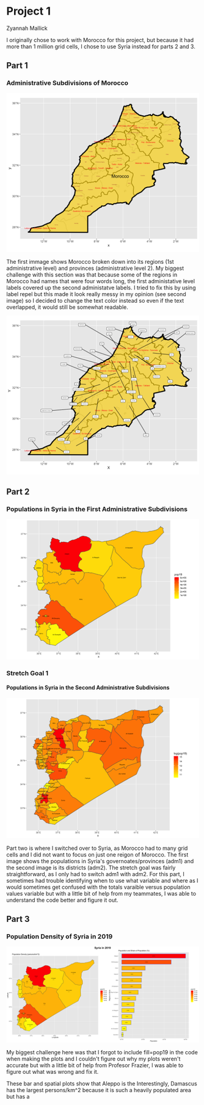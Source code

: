 
# Project 1

Zyannah Mallick

I originally chose to work with Morocco for this project, but because it had more than 1 million grid cells, I chose to use Syria instead for parts 2 and 3.

## Part 1
### Administrative Subdivisions of Morocco

![](Morocco1.png)

The first immage shows Morocco broken down into its regions (1st administrative level) and provinces (administrative level 2). My biggest challenge with this section was that because some of the regions in Morocco had names that were four words long, the first administative level labels covered up the second administatve labels. I tried to fix this by using label repel but this made it look really messy in my opinion (see second image) so I decided to change the text color instead so even if the text overlapped, it would still be somewhat readable.

![](Morocco.png)

## Part 2
### Populations in Syria in the First Administrative Subdivisions
![](syr_pop19.png)

### Stretch Goal 1
#### Populations in Syria in the Second Administrative Subdivisions

![](syr_pop19_adm2.png)

Part two is where I switched over to Syria, as Morocco had to many grid cells and I did not want to focus on just one reigon of Morocco. The first image shows the populations in Syria's governoates/provinces (adm1) and the second image is its districts (adm2). The stretch goal was fairly straightforward, as I only had to switch adm1 with adm2. For this part, I sometimes had trouble identifying when to use what variable and where as I would sometimes get confused with the totals varaible versus population values variable but with a little bit of help from my teammates, I was able to understand the code better and figure it out. 

## Part 3
### Population Density of Syria in 2019
![](https://github.com/ZyannahMallick/workshop/blob/master/syria_project1_final.png)


My biggest challenge here was that I forgot to include fill=pop19 in the code when making the plots and I couldn't figure out why my plots weren't accurate but with a little bit of help from Profesor Frazier, I was able to figure out what was wrong and fix it.


These bar and spatial plots show that Aleppo is the  Interestingly, Damascus has the largest persons/km^2 because it is such a heavily populated area but has a 


